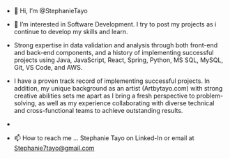 - 👋 Hi, I’m @StephanieTayo
- 👀 I’m interested in Software Development. I try to post my projects as i continue to develop my skills and learn.  
- Strong expertise in data validation and analysis through both front-end and back-end components, and a history of implementing successful projects using Java, JavaScript, React, Spring, Python, MS SQL, MySQL, Git, VS Code, and AWS.

- I have a proven track record of implementing successful projects. In addition, my unique background as an artist (Artbytayo.com) with strong creative abilities sets me apart as I bring a fresh perspective to problem-solving, as well as my experience collaborating with diverse technical and cross-functional teams to achieve outstanding results.

-
- 📫 How to reach me ... Stephanie Tayo on Linked-In or email at Stephanie7tayo@gmail.com 

<!---
StephanieTayo/StephanieTayo is a ✨ special ✨ repository because its `README.md` (this file) appears on your GitHub profile.
You can click the Preview link to take a look at your changes.
--->
